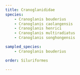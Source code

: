 ```yaml
---
title: Cranoglanididae
species:
    - Cranoglanis bouderius
    - Cranoglanis caolangensis
    - Cranoglanis henrici
    - Cranoglanis multiradiatus
    - Cranoglanis songhongensis

sampled_species:
    - Cranoglanis bouderius

order: Siluriformes

---
```

